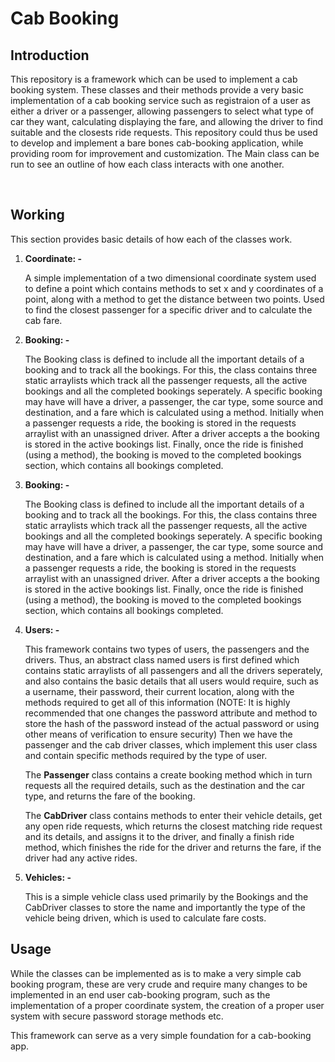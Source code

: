<h1>Cab Booking</h1>
<h2>Introduction</h2>
<p> This repository is a framework which can be used to implement a cab booking system. These classes and their methods provide a very basic implementation of a cab booking service such as registraion of a user as either a driver or a passenger, allowing passengers to select what type of car they want, calculating displaying the fare, and allowing the driver to find suitable and the closests ride requests. This repository could thus be used to develop and implement a bare bones cab-booking application, while providing room for improvement and customization. The Main class can be run to see an outline of how each class interacts with one another.</p><br>
<h2>Working</h2>
This section provides basic details of how each of the classes work.
<ol>
  <li><b>Coordinate: -</b>
  <p>A simple implementation of a two dimensional coordinate system used to define a point which contains methods to set x and y coordinates of a point, along with a method to get the distance between two points. Used to find the closest passenger for a specific driver and to calculate the cab fare.</p></li>
  <li><b>Booking: -</b>
  <p>The Booking class is defined to include all the important details of a booking and to track all the bookings. For this, the class contains three static arraylists which track all the passenger requests, all the active bookings and all the completed bookings seperately. A specific booking may have will have a driver, a passenger, the car type, some source and destination, and a fare which is calculated using a method. Initially when a passenger requests a ride, the booking is stored in the requests arraylist with an unassigned driver. After a driver accepts a the booking is stored in the active bookings list. Finally, once the ride is finished (using a method), the booking is moved to the completed bookings section, which contains all bookings completed.</p></li>
<li><b>Booking: -</b>
  <p>The Booking class is defined to include all the important details of a booking and to track all the bookings. For this, the class contains three static arraylists which track all the passenger requests, all the active bookings and all the completed bookings seperately. A specific booking may have will have a driver, a passenger, the car type, some source and destination, and a fare which is calculated using a method. Initially when a passenger requests a ride, the booking is stored in the requests arraylist with an unassigned driver. After a driver accepts a the booking is stored in the active bookings list. Finally, once the ride is finished (using a method), the booking is moved to the completed bookings section, which contains all bookings completed.</p></li>
<li><b>Users: -</b>
  <p>This framework contains two types of users, the passengers and the drivers. Thus, an abstract class named users is first defined which contains static arraylists of all passengers and all the drivers seperately, and also contains the basic details that all users would require, such as a username, their password, their current location, along with the methods required to get all of this information 
(NOTE: It is highly recommended that one changes the password attribute and method to store the hash of the password instead of the actual password or using other means of verification to ensure security)
Then we have the passenger and the cab driver classes, which implement this user class and contain specific methods required by the type of user.</p>
    <p>The <b>Passenger</b> class contains a create booking method which in turn requests all the required details, such as the destination and the car type, and returns the fare of the booking.</p>
    <p>The <b>CabDriver</b> class contains methods to enter their vehicle details, get any open ride requests, which returns the closest matching ride request and its details, and assigns it to the driver, and finally a finish ride method, which finishes the ride for the driver and returns the fare, if the driver had any active rides.
  </p></li>
  <li><b>Vehicles: -</b>
  <p>This is a simple vehicle class used primarily by the Bookings and the CabDriver classes to store the name and importantly the type of the vehicle being driven, which is used to calculate fare costs.</p></li>
</ol>
<h2>Usage</h2>
<p>While the classes can be implemented as is to make a very simple cab booking program, these are very crude and require many changes to be implemented in an end user cab-booking program, such as the implementation of a proper coordinate system, the creation of a proper user system with secure password storage methods etc. </p>
<p>This framework can serve as a very simple foundation for a cab-booking app.</p>
